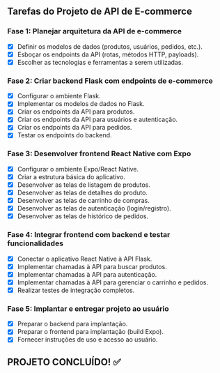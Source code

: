 ## Tarefas do Projeto de API de E-commerce

### Fase 1: Planejar arquitetura da API de e-commerce
- [x] Definir os modelos de dados (produtos, usuários, pedidos, etc.).
- [x] Esboçar os endpoints da API (rotas, métodos HTTP, payloads).
- [x] Escolher as tecnologias e ferramentas a serem utilizadas.

### Fase 2: Criar backend Flask com endpoints de e-commerce
- [x] Configurar o ambiente Flask.
- [x] Implementar os modelos de dados no Flask.
- [x] Criar os endpoints da API para produtos.
- [x] Criar os endpoints da API para usuários e autenticação.
- [x] Criar os endpoints da API para pedidos.
- [x] Testar os endpoints do backend.

### Fase 3: Desenvolver frontend React Native com Expo
- [x] Configurar o ambiente Expo/React Native.
- [x] Criar a estrutura básica do aplicativo.
- [x] Desenvolver as telas de listagem de produtos.
- [x] Desenvolver as telas de detalhes do produto.
- [x] Desenvolver as telas de carrinho de compras.
- [x] Desenvolver as telas de autenticação (login/registro).
- [x] Desenvolver as telas de histórico de pedidos.

### Fase 4: Integrar frontend com backend e testar funcionalidades
- [x] Conectar o aplicativo React Native à API Flask.
- [x] Implementar chamadas à API para buscar produtos.
- [x] Implementar chamadas à API para autenticação.
- [x] Implementar chamadas à API para gerenciar o carrinho e pedidos.
- [x] Realizar testes de integração completos.

### Fase 5: Implantar e entregar projeto ao usuário
- [x] Preparar o backend para implantação.
- [x] Preparar o frontend para implantação (build Expo).
- [x] Fornecer instruções de uso e acesso ao usuário.

## PROJETO CONCLUÍDO! ✅


